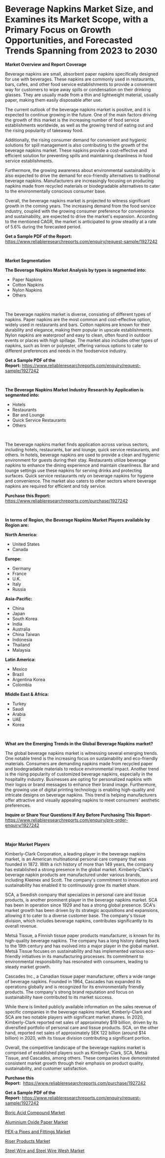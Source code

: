 <p><h1>Beverage Napkins Market Size, and Examines its Market Scope, with a Primary Focus on Growth Opportunities, and Forecasted Trends Spanning from 2023 to 2030</h1></p><p><strong>Market Overview and Report Coverage</strong></p>
<p><p>Beverage napkins are small, absorbent paper napkins specifically designed for use with beverages. These napkins are commonly used in restaurants, bars, cafes, and other food service establishments to provide a convenient way for customers to wipe away spills or condensation on their drinking glasses. They are usually made from a thin and lightweight material, usually paper, making them easily disposable after use.</p><p>The current outlook of the beverage napkins market is positive, and it is expected to continue growing in the future. One of the main factors driving the growth of this market is the increasing number of food service establishments worldwide, as well as the growing trend of eating out and the rising popularity of takeaway food.</p><p>Additionally, the rising consumer demand for convenient and hygienic solutions for spill management is also contributing to the growth of the beverage napkins market. These napkins provide a cost-effective and efficient solution for preventing spills and maintaining cleanliness in food service establishments.</p><p>Furthermore, the growing awareness about environmental sustainability is also expected to drive the demand for eco-friendly alternatives to traditional beverage napkins. Manufacturers are increasingly focusing on producing napkins made from recycled materials or biodegradable alternatives to cater to the environmentally conscious consumer base.</p><p>Overall, the beverage napkins market is projected to witness significant growth in the coming years. The increasing demand from the food service industry, coupled with the growing consumer preference for convenience and sustainability, are expected to drive the market's expansion. According to the mentioned CAGR, the market is anticipated to grow steadily at a rate of 5.6% during the forecasted period.</p></p>
<p><strong>Get a Sample PDF of the Report:</strong> <a href="https://www.reliableresearchreports.com/enquiry/request-sample/1927242">https://www.reliableresearchreports.com/enquiry/request-sample/1927242</a></p>
<p>&nbsp;</p>
<p><strong>Market Segmentation</strong></p>
<p><strong>The Beverage Napkins Market Analysis by types is segmented into:</strong></p>
<p><ul><li>Paper Napkins</li><li>Cotton Napkins</li><li>Nylon Napkins</li><li>Others</li></ul></p>
<p>&nbsp;</p>
<p><p>The beverage napkins market is diverse, consisting of different types of napkins. Paper napkins are the most common and cost-effective option, widely used in restaurants and bars. Cotton napkins are known for their durability and elegance, making them popular in upscale establishments. Nylon napkins are waterproof and easy to clean, often found in outdoor events or places with high spillage. The market also includes other types of napkins, such as linen or polyester, offering various options to cater to different preferences and needs in the foodservice industry.</p></p>
<p><strong>Get a Sample PDF of the Report:</strong>&nbsp;<a href="https://www.reliableresearchreports.com/enquiry/request-sample/1927242">https://www.reliableresearchreports.com/enquiry/request-sample/1927242</a></p>
<p>&nbsp;</p>
<p><strong>The Beverage Napkins Market Industry Research by Application is segmented into:</strong></p>
<p><ul><li>Hotels</li><li>Restaurants</li><li>Bar and Lounge</li><li>Quick Service Restaurants</li><li>Others</li></ul></p>
<p>&nbsp;</p>
<p><p>The beverage napkins market finds application across various sectors, including hotels, restaurants, bar and lounge, quick service restaurants, and others. In hotels, beverage napkins are used to provide a clean and hygienic environment for guests during their stay. Restaurants utilize beverage napkins to enhance the dining experience and maintain cleanliness. Bar and lounge settings use these napkins for serving drinks and protecting surfaces. Quick service restaurants rely on beverage napkins for hygiene and convenience. The market also caters to other sectors where beverage napkins are required for efficient and tidy service.</p></p>
<p><strong>Purchase this Report:</strong>&nbsp; <a href="https://www.reliableresearchreports.com/purchase/1927242">https://www.reliableresearchreports.com/purchase/1927242</a></p>
<p>&nbsp;</p>
<p><strong>In terms of Region, the Beverage Napkins Market Players available by Region are:</strong></p>
<p>
    <p> <strong> North America: </strong>
        <ul>
            <li>United States</li>
            <li>Canada</li>
        </ul>
        </p> 
    <p> <strong> Europe: </strong>
        <ul>
            <li>Germany</li>
            <li>France</li>
            <li>U.K.</li>
            <li>Italy</li>
            <li>Russia</li>
        </ul>
        </p> 
    <p> <strong> Asia-Pacific: </strong>
        <ul>
            <li>China</li>
            <li>Japan</li>
            <li>South Korea</li>
            <li>India</li>
            <li>Australia</li>
            <li>China Taiwan</li>
            <li>Indonesia</li>
            <li>Thailand</li>
            <li>Malaysia</li>
        </ul>
        </p> 
    <p> <strong> Latin America: </strong>
        <ul>
            <li>Mexico</li>
            <li>Brazil</li>
            <li>Argentina Korea</li>
            <li>Colombia</li>
        </ul>
        </p> 
    <p> <strong> Middle East & Africa: </strong>
        <ul>
            <li>Turkey</li>
            <li>Saudi</li>
            <li>Arabia</li>
            <li>UAE</li>
            <li>Korea</li>
        </ul>
    </p>
    </p>
<p>&nbsp;</p>
<p><strong>What are the Emerging Trends in the Global Beverage Napkins market?</strong></p>
<p><p>The global beverage napkins market is witnessing several emerging trends. One notable trend is the increasing focus on sustainability and eco-friendly materials. Consumers are demanding napkins made from recycled paper and biodegradable materials to reduce environmental impact. Another trend is the rising popularity of customized beverage napkins, especially in the hospitality industry. Businesses are opting for personalized napkins with their logos or brand messages to enhance their brand image. Furthermore, the growing use of digital printing technology is enabling high-quality and intricate designs on beverage napkins. This trend is helping manufacturers offer attractive and visually appealing napkins to meet consumers' aesthetic preferences.</p></p>
<p><strong>Inquire or Share Your Questions If Any Before Purchasing This Report</strong>- <a href="https://www.reliableresearchreports.com/enquiry/pre-order-enquiry/1927242">https://www.reliableresearchreports.com/enquiry/pre-order-enquiry/1927242</a></p>
<p>&nbsp;</p>
<p><strong>Major Market Players</strong></p>
<p><p>Kimberly-Clark Corporation, a leading player in the beverage napkins market, is an American multinational personal care company that was founded in 1872. With a rich history of more than 149 years, the company has established a strong presence in the global market. Kimberly-Clark's beverage napkin products are manufactured under various brands, including Kleenex and Scott. The company's commitment to innovation and sustainability has enabled it to continuously grow its market share.</p><p>SCA, a Swedish company that specializes in personal care and tissue products, is another prominent player in the beverage napkins market. SCA has been in operation since 1929 and has a strong global presence. SCA's market growth has been driven by its strategic acquisitions and expansions, allowing it to cater to a diverse customer base. The company's tissue division, which includes beverage napkins, contributes significantly to its overall revenue.</p><p>Metsä Tissue, a Finnish tissue paper products manufacturer, is known for its high-quality beverage napkins. The company has a long history dating back to the 19th century and has evolved into a major player in the global market. Metsä Tissue focuses on sustainability and has implemented various eco-friendly initiatives in its manufacturing processes. Its commitment to environmental responsibility has resonated with consumers, leading to steady market growth.</p><p>Cascades Inc., a Canadian tissue paper manufacturer, offers a wide range of beverage napkins. Founded in 1964, Cascades has expanded its operations globally and is recognized for its environmentally friendly products. The company's strong brand reputation and focus on sustainability have contributed to its market success.</p><p>While there is limited publicly available information on the sales revenue of specific companies in the beverage napkins market, Kimberly-Clark and SCA are two notable players with significant market shares. In 2020, Kimberly-Clark reported net sales of approximately $19 billion, driven by its diversified portfolio of personal care and tissue products. SCA, on the other hand, reported net sales of approximately SEK 122 billion (around $14 billion) in 2020, with its tissue division contributing a significant portion.</p><p>Overall, the competitive landscape of the beverage napkins market is comprised of established players such as Kimberly-Clark, SCA, Metsä Tissue, and Cascades, among others. These companies have demonstrated consistent market growth through their emphasis on product quality, sustainability, and customer satisfaction.</p></p>
<p><strong>Purchase this Report:</strong>&nbsp;&nbsp;<a href="https://www.reliableresearchreports.com/purchase/1927242">https://www.reliableresearchreports.com/purchase/1927242</a></p>
<p></p>
<p><strong>Get a Sample PDF of the Report:</strong>&nbsp;<a href="https://www.reliableresearchreports.com/enquiry/request-sample/1927242">https://www.reliableresearchreports.com/enquiry/request-sample/1927242</a></p>
<p><p><a href="https://medium.com/@charityrice2662/boric-acid-compound-market-analysis-and-sze-forecasted-for-period-from-2023-to-2030-dfbf002cb1ea">Boric Acid Compound Market</a></p><p><a href="https://medium.com/@jarredmertz2772/aluminium-oxide-paper-market-comprehensive-assessment-by-type-application-and-geography-2e74b81d9584">Aluminium Oxide Paper Market</a></p><p><a href="https://www.linkedin.com/pulse/pex-a-pipes-fittings-market-challenges-opportunities-growth-b4yec/">PEX-a Pipes and Fittings Market</a></p><p><a href="https://www.linkedin.com/pulse/decoding-riser-products-market-deep-dive-latest-trends-n6ydc/">Riser Products Market</a></p><p><a href="https://www.linkedin.com/pulse/steel-wire-wesh-market-share-amp-new-trends-analysis-report-r7zkc/">Steel Wire and Steel Wire Wesh Market</a></p></p>